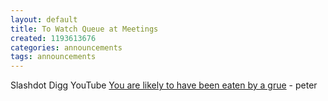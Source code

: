 ```yaml
---
layout: default
title: To Watch Queue at Meetings
created: 1193613676
categories: announcements
tags: announcements
---
```

Slashdot Digg YouTube [You are likely to have been eaten by a grue](http://www.youtube.com/v/4nigRT2KmCE) - peter
